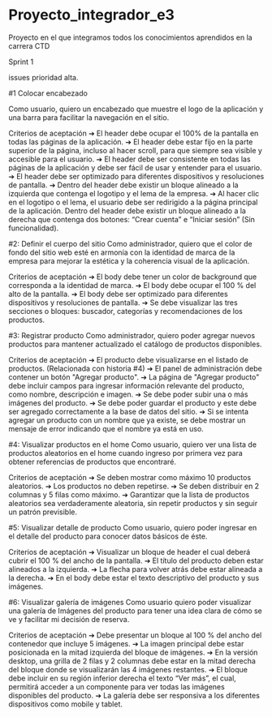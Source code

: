 # Proyecto_integrador_e3
Proyecto en el que integramos todos los conocimientos aprendidos en la carrera CTD

Sprint 1 

issues prioridad alta.

#1 Colocar encabezado

Como usuario, quiero un encabezado que muestre el logo de la aplicación y una barra para facilitar la navegación en el sitio.

Criterios de aceptación
➔ El header debe ocupar el 100% de la pantalla en todas las páginas de la aplicación.
➔ El header debe estar fijo en la parte superior de la página, incluso al hacer scroll, para que siempre sea visible y
accesible para el usuario.
➔ El header debe ser consistente en todas las páginas de la aplicación y debe ser fácil de usar y entender para el usuario.
➔ El header debe ser optimizado para diferentes dispositivos y resoluciones de pantalla.
➔ Dentro del header debe existir un bloque alineado a la izquierda que contenga el logotipo y el lema de la empresa.
➔ Al hacer clic en el logotipo o el lema, el usuario debe ser redirigido a la página principal de la aplicación. Dentro del header debe existir un bloque alineado a la derecha que contenga dos botones: “Crear cuenta” e “Iniciar sesión” (Sin funcionalidad).

#2: Definir el cuerpo del sitio
Como administrador, quiero que el color de fondo del sitio web esté en armonía con la identidad de marca de la empresa para mejorar la estética y la coherencia visual de la aplicación.

Criterios de aceptación
➔ El body debe tener un color de background que corresponda a la identidad de marca.
➔ El body debe ocupar el 100 % del alto de la pantalla.
➔ El body debe ser optimizado para diferentes dispositivos y resoluciones de pantalla.
➔ Se debe visualizar las tres secciones o bloques: buscador, categorías y recomendaciones de los productos.

#3: Registrar producto
Como administrador, quiero poder agregar nuevos productos para mantener actualizado el catálogo de productos disponibles.

Criterios de aceptación
➔ El producto debe visualizarse en el listado de productos. (Relacionada con historia #4)
➔ El panel de administración debe contener un botón "Agregar producto".
➔ La página de "Agregar producto" debe incluir campos para ingresar información relevante del producto, como nombre, descripción e imagen.
➔ Se debe poder subir una o más imágenes del producto.
➔ Se debe poder guardar el producto y este debe ser agregado correctamente a la base de datos del sitio.
➔ Si se intenta agregar un producto con un nombre que ya existe, se debe mostrar un mensaje de error indicando que el nombre ya está en uso.

#4: Visualizar productos en el home
Como usuario, quiero ver una lista de productos aleatorios en el home cuando ingreso por primera vez para obtener referencias de productos que encontraré.

Criterios de aceptación
➔ Se deben mostrar como máximo 10 productos aleatorios.
➔ Los productos no deben repetirse.
➔ Se deben distribuir en 2 columnas y 5 filas como máximo.
➔ Garantizar que la lista de productos aleatorios sea verdaderamente aleatoria, sin repetir productos y sin seguir un patrón previsible.

#5: Visualizar detalle de producto
Como usuario, quiero poder ingresar en el detalle del producto para conocer datos básicos de éste.

Criterios de aceptación
➔ Visualizar un bloque de header el cual deberá cubrir el 100 % del ancho de la pantalla.
➔ El título del producto deben estar alineados a la izquierda.
➔ La flecha para volver atrás debe estar alineada a la derecha.
➔ En el body debe estar el texto descriptivo del producto y sus imágenes.

#6: Visualizar galería de imágenes
Como usuario quiero poder visualizar una galería de Imágenes del producto para tener una idea clara de cómo se ve y facilitar mi decisión de reserva.

Criterios de aceptación
➔ Debe presentar un bloque al 100 % del ancho del contenedor que incluye 5 imágenes.
➔ La imagen principal debe estar posicionada en la mitad izquierda del bloque de imágenes.
➔ En la versión desktop, una grilla de 2 filas y 2 columnas debe estar en la mitad derecha del bloque donde se visualizarán las 4 imágenes restantes.
➔ El bloque debe incluir en su región inferior derecha el texto “Ver más”, el cual, permitirá acceder a un componente para ver todas las imágenes disponibles del producto.
➔ La galería debe ser responsiva a los diferentes dispositivos como mobile y tablet.

